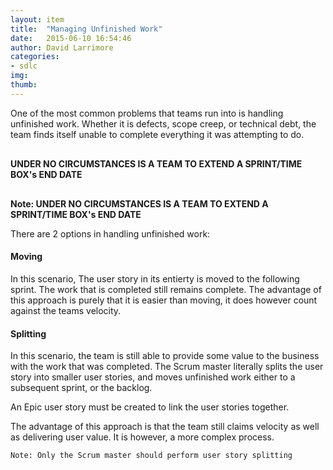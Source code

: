 ```yaml
---
layout: item
title:  "Managing Unfinished Work"
date:   2015-06-10 16:54:46
author: David Larrimore
categories:
- sdlc
img: 
thumb: 
---
```



One of the most common problems that teams run into is handling unfinished work. Whether it is defects, scope creep, or technical debt, the team finds itself unable to complete everything it was attempting to do.


<div class="alert alert-danger" style="margin-top:30px;margin-bottom:30px;">
    <strong>UNDER NO CIRCUMSTANCES IS A TEAM TO EXTEND A SPRINT/TIME BOX's END DATE</strong>
</div>

**Note: UNDER NO CIRCUMSTANCES IS A TEAM TO EXTEND A SPRINT/TIME BOX's END DATE**


There are 2 options in handling unfinished work:


#### Moving


In this scenario, The user story in its entierty is moved to the following sprint. The work that is completed still remains complete. The advantage of this approach is purely that it is easier than moving, it does however count against the teams velocity.



#### Splitting

In this scenario, the team is still able to provide some value to the business with the work that was completed. The Scrum master literally splits the user story into smaller user stories, and moves unfinished work either to a subsequent sprint, or the backlog.

An Epic user story must be created to link the user stories together.

The advantage of this approach is that the team still claims velocity as well as delivering user value. It is however, a more complex process.


    Note: Only the Scrum master should perform user story splitting

